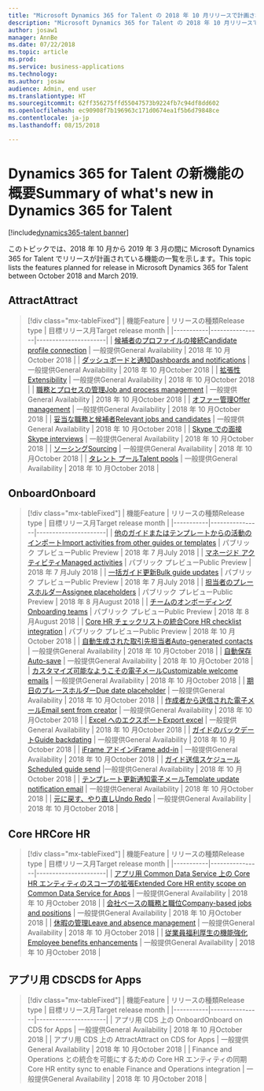 ```yaml
---
title: "Microsoft Dynamics 365 for Talent の 2018 年 10 月リリースで計画されている機能の概要"
description: "Microsoft Dynamics 365 for Talent の 2018 年 10 月リリースで計画されている機能の概要"
author: josaw1
manager: AnnBe
ms.date: 07/22/2018
ms.topic: article
ms.prod: 
ms.service: business-applications
ms.technology: 
ms.author: josaw
audience: Admin, end user
ms.translationtype: HT
ms.sourcegitcommit: 62ff356275ffd55047573b9224fb7c94df8dd602
ms.openlocfilehash: ec90908f7b196963c171d0674ea1f5b6d79848ce
ms.contentlocale: ja-jp
ms.lasthandoff: 08/15/2018

---
```

# <a name="summary-of-whats-new-in-dynamics-365-for-talent"></a><span data-ttu-id="64875-103">Dynamics 365 for Talent の新機能の概要</span><span class="sxs-lookup"><span data-stu-id="64875-103">Summary of what's new in Dynamics 365 for Talent</span></span>

[!include[dynamics365-talent banner](../includes/dynamics365-talent.md)]

<span data-ttu-id="64875-104">このトピックでは、2018 年 10 月から 2019 年 3 月の間に Microsoft Dynamics 365 for Talent でリリースが計画されている機能の一覧を示します。</span><span class="sxs-lookup"><span data-stu-id="64875-104">This topic lists the features planned for release in Microsoft Dynamics 365 for Talent between October 2018 and March 2019.</span></span> 




## <a name="attract"></a><span data-ttu-id="64875-105">Attract</span><span class="sxs-lookup"><span data-stu-id="64875-105">Attract</span></span>

> [!div class="mx-tableFixed"]
> | <span data-ttu-id="64875-106">機能</span><span class="sxs-lookup"><span data-stu-id="64875-106">Feature</span></span>   | <span data-ttu-id="64875-107">リリースの種類</span><span class="sxs-lookup"><span data-stu-id="64875-107">Release type</span></span>    | <span data-ttu-id="64875-108">目標リリース月</span><span class="sxs-lookup"><span data-stu-id="64875-108">Target release month</span></span> |
> |-----------|----------------|----------------------|
> | [<span data-ttu-id="64875-109">候補者のプロファイルの接続</span><span class="sxs-lookup"><span data-stu-id="64875-109">Candidate profile connection</span></span>](attract/candidate-profile.md)       |    <span data-ttu-id="64875-110">一般提供</span><span class="sxs-lookup"><span data-stu-id="64875-110">General Availability</span></span> | <span data-ttu-id="64875-111">2018 年 10 月</span><span class="sxs-lookup"><span data-stu-id="64875-111">October 2018</span></span>                   |
> | [<span data-ttu-id="64875-112">ダッシュボードと通知</span><span class="sxs-lookup"><span data-stu-id="64875-112">Dashboards and notifications</span></span>](attract/dashboards-notifications.md)       |  <span data-ttu-id="64875-113">一般提供</span><span class="sxs-lookup"><span data-stu-id="64875-113">General Availability</span></span> | <span data-ttu-id="64875-114">2018 年 10 月</span><span class="sxs-lookup"><span data-stu-id="64875-114">October 2018</span></span>                  |
> | [<span data-ttu-id="64875-115">拡張性</span><span class="sxs-lookup"><span data-stu-id="64875-115">Extensibility</span></span>](attract/extensibility.md)       |     <span data-ttu-id="64875-116">一般提供</span><span class="sxs-lookup"><span data-stu-id="64875-116">General Availability</span></span>            | <span data-ttu-id="64875-117">2018 年 10 月</span><span class="sxs-lookup"><span data-stu-id="64875-117">October 2018</span></span>                   |
> | [<span data-ttu-id="64875-118">職務とプロセスの管理</span><span class="sxs-lookup"><span data-stu-id="64875-118">Job and process management</span></span>](attract/job-management.md)       |  <span data-ttu-id="64875-119">一般提供</span><span class="sxs-lookup"><span data-stu-id="64875-119">General Availability</span></span>  | <span data-ttu-id="64875-120">2018 年 10 月</span><span class="sxs-lookup"><span data-stu-id="64875-120">October 2018</span></span>                   |
> | [<span data-ttu-id="64875-121">オファー管理</span><span class="sxs-lookup"><span data-stu-id="64875-121">Offer management</span></span>](attract/offer-management.md)       | <span data-ttu-id="64875-122">一般提供</span><span class="sxs-lookup"><span data-stu-id="64875-122">General Availability</span></span>  | <span data-ttu-id="64875-123">2018 年 10 月</span><span class="sxs-lookup"><span data-stu-id="64875-123">October 2018</span></span>                   |
> | [<span data-ttu-id="64875-124">妥当な職務と候補者</span><span class="sxs-lookup"><span data-stu-id="64875-124">Relevant jobs and candidates</span></span>](attract/relevant-jobs-candidates.md)       |     <span data-ttu-id="64875-125">一般提供</span><span class="sxs-lookup"><span data-stu-id="64875-125">General Availability</span></span>  | <span data-ttu-id="64875-126">2018 年 10 月</span><span class="sxs-lookup"><span data-stu-id="64875-126">October 2018</span></span>       |
> | [<span data-ttu-id="64875-127">Skype での面接</span><span class="sxs-lookup"><span data-stu-id="64875-127">Skype interviews</span></span>](attract/skype-interviews.md)          |  <span data-ttu-id="64875-128">一般提供</span><span class="sxs-lookup"><span data-stu-id="64875-128">General Availability</span></span>   | <span data-ttu-id="64875-129">2018 年 10 月</span><span class="sxs-lookup"><span data-stu-id="64875-129">October 2018</span></span>                   |
> | [<span data-ttu-id="64875-130">ソーシング</span><span class="sxs-lookup"><span data-stu-id="64875-130">Sourcing</span></span>](attract/sourcing.md)       |  <span data-ttu-id="64875-131">一般提供</span><span class="sxs-lookup"><span data-stu-id="64875-131">General Availability</span></span>  | <span data-ttu-id="64875-132">2018 年 10 月</span><span class="sxs-lookup"><span data-stu-id="64875-132">October 2018</span></span>                  |
> | [<span data-ttu-id="64875-133">タレント プール</span><span class="sxs-lookup"><span data-stu-id="64875-133">Talent pools</span></span>](attract/talent-pools.md)       |   <span data-ttu-id="64875-134">一般提供</span><span class="sxs-lookup"><span data-stu-id="64875-134">General Availability</span></span> | <span data-ttu-id="64875-135">2018 年 10 月</span><span class="sxs-lookup"><span data-stu-id="64875-135">October 2018</span></span>                   |


## <a name="onboard"></a><span data-ttu-id="64875-136">Onboard</span><span class="sxs-lookup"><span data-stu-id="64875-136">Onboard</span></span>

> [!div class="mx-tableFixed"]
> | <span data-ttu-id="64875-137">機能</span><span class="sxs-lookup"><span data-stu-id="64875-137">Feature</span></span>   | <span data-ttu-id="64875-138">リリースの種類</span><span class="sxs-lookup"><span data-stu-id="64875-138">Release type</span></span> | <span data-ttu-id="64875-139">目標リリース月</span><span class="sxs-lookup"><span data-stu-id="64875-139">Target release month</span></span> |
> |-----------|----------------|----------------------|
> | [<span data-ttu-id="64875-140">他のガイドまたはテンプレートからの活動のインポート</span><span class="sxs-lookup"><span data-stu-id="64875-140">Import activities from other guides or templates</span></span>](onboard/import.md)  | <span data-ttu-id="64875-141">パブリック プレビュー</span><span class="sxs-lookup"><span data-stu-id="64875-141">Public Preview</span></span>         |    <span data-ttu-id="64875-142">2018 年 7 月</span><span class="sxs-lookup"><span data-stu-id="64875-142">July 2018</span></span>         |
> | [<span data-ttu-id="64875-143">マネージド アクティビティ</span><span class="sxs-lookup"><span data-stu-id="64875-143">Managed activities</span></span>](onboard/managed-activities.md) | <span data-ttu-id="64875-144">パブリック プレビュー</span><span class="sxs-lookup"><span data-stu-id="64875-144">Public Preview</span></span>   |   <span data-ttu-id="64875-145">2018 年 7 月</span><span class="sxs-lookup"><span data-stu-id="64875-145">July 2018</span></span>          |
> | [<span data-ttu-id="64875-146">一括ガイド更新</span><span class="sxs-lookup"><span data-stu-id="64875-146">Bulk guide updates</span></span>](onboard/bulk-guide-updates.md) | <span data-ttu-id="64875-147">パブリック プレビュー</span><span class="sxs-lookup"><span data-stu-id="64875-147">Public Preview</span></span>    |      <span data-ttu-id="64875-148">2018 年 7 月</span><span class="sxs-lookup"><span data-stu-id="64875-148">July 2018</span></span>       |
> | [<span data-ttu-id="64875-149">担当者のプレースホルダー</span><span class="sxs-lookup"><span data-stu-id="64875-149">Assignee placeholders</span></span>](onboard/assignee-placeholders.md) | <span data-ttu-id="64875-150">パブリック プレビュー</span><span class="sxs-lookup"><span data-stu-id="64875-150">Public Preview</span></span> |     <span data-ttu-id="64875-151">2018 年 8 月</span><span class="sxs-lookup"><span data-stu-id="64875-151">August 2018</span></span>        |
> | [<span data-ttu-id="64875-152">チームのオンボーディング</span><span class="sxs-lookup"><span data-stu-id="64875-152">Onboarding teams</span></span>](onboard/onboard-teams.md) |  <span data-ttu-id="64875-153">パブリック プレビュー</span><span class="sxs-lookup"><span data-stu-id="64875-153">Public Preview</span></span>    |       <span data-ttu-id="64875-154">2018 年 8 月</span><span class="sxs-lookup"><span data-stu-id="64875-154">August 2018</span></span>      |
> | [<span data-ttu-id="64875-155">Core HR チェックリストの統合</span><span class="sxs-lookup"><span data-stu-id="64875-155">Core HR checklist integration</span></span>](onboard/corehr-checklist-integration.md) |  <span data-ttu-id="64875-156">パブリック プレビュー</span><span class="sxs-lookup"><span data-stu-id="64875-156">Public Preview</span></span>   |  <span data-ttu-id="64875-157">2018 年 10 月</span><span class="sxs-lookup"><span data-stu-id="64875-157">October 2018</span></span>           |
> | [<span data-ttu-id="64875-158">自動生成された取引先担当者</span><span class="sxs-lookup"><span data-stu-id="64875-158">Auto-generated contacts</span></span>](onboard/auto-generated-contacts.md) |    <span data-ttu-id="64875-159">一般提供</span><span class="sxs-lookup"><span data-stu-id="64875-159">General Availability</span></span>        | <span data-ttu-id="64875-160">2018 年 10 月</span><span class="sxs-lookup"><span data-stu-id="64875-160">October 2018</span></span>            |
> | [<span data-ttu-id="64875-161">自動保存</span><span class="sxs-lookup"><span data-stu-id="64875-161">Auto-save</span></span>](onboard/auto-save.md) | <span data-ttu-id="64875-162">一般提供</span><span class="sxs-lookup"><span data-stu-id="64875-162">General Availability</span></span>    |  <span data-ttu-id="64875-163">2018 年 10 月</span><span class="sxs-lookup"><span data-stu-id="64875-163">October 2018</span></span>        |
> | [<span data-ttu-id="64875-164">カスタマイズ可能なようこその電子メール</span><span class="sxs-lookup"><span data-stu-id="64875-164">Customizable welcome emails</span></span>](onboard/customizable-welcome-emails.md) | <span data-ttu-id="64875-165">一般提供</span><span class="sxs-lookup"><span data-stu-id="64875-165">General Availability</span></span>   |  <span data-ttu-id="64875-166">2018 年 10 月</span><span class="sxs-lookup"><span data-stu-id="64875-166">October 2018</span></span>  |
> | [<span data-ttu-id="64875-167">期日のプレースホルダー</span><span class="sxs-lookup"><span data-stu-id="64875-167">Due date placeholder</span></span>](onboard/due-date-placeholders.md) | <span data-ttu-id="64875-168">一般提供</span><span class="sxs-lookup"><span data-stu-id="64875-168">General Availability</span></span>     |  <span data-ttu-id="64875-169">2018 年 10 月</span><span class="sxs-lookup"><span data-stu-id="64875-169">October 2018</span></span>  |
> | [<span data-ttu-id="64875-170">作成者から送信された電子メール</span><span class="sxs-lookup"><span data-stu-id="64875-170">Email sent from creator</span></span>](onboard/email-sent-from-creator.md) | <span data-ttu-id="64875-171">一般提供</span><span class="sxs-lookup"><span data-stu-id="64875-171">General Availability</span></span>   |  <span data-ttu-id="64875-172">2018 年 10 月</span><span class="sxs-lookup"><span data-stu-id="64875-172">October 2018</span></span>  |
> | [<span data-ttu-id="64875-173">Excel へのエクスポート</span><span class="sxs-lookup"><span data-stu-id="64875-173">Export excel</span></span>](onboard/export-excel.md) | <span data-ttu-id="64875-174">一般提供</span><span class="sxs-lookup"><span data-stu-id="64875-174">General Availability</span></span>    |  <span data-ttu-id="64875-175">2018 年 10 月</span><span class="sxs-lookup"><span data-stu-id="64875-175">October 2018</span></span> |
> | [<span data-ttu-id="64875-176">ガイドのバックデート</span><span class="sxs-lookup"><span data-stu-id="64875-176">Guide backdating</span></span>](onboard/guide-backdating.md) | <span data-ttu-id="64875-177">一般提供</span><span class="sxs-lookup"><span data-stu-id="64875-177">General Availability</span></span>    |  <span data-ttu-id="64875-178">2018 年 10 月</span><span class="sxs-lookup"><span data-stu-id="64875-178">October 2018</span></span>  |
> | [<span data-ttu-id="64875-179">iFrame アドイン</span><span class="sxs-lookup"><span data-stu-id="64875-179">iFrame add-in</span></span>](onboard/iframe-add-in.md) | <span data-ttu-id="64875-180">一般提供</span><span class="sxs-lookup"><span data-stu-id="64875-180">General Availability</span></span>    |  <span data-ttu-id="64875-181">2018 年 10 月</span><span class="sxs-lookup"><span data-stu-id="64875-181">October 2018</span></span>  |
> | [<span data-ttu-id="64875-182">ガイド送信スケジュール</span><span class="sxs-lookup"><span data-stu-id="64875-182">Scheduled guide send</span></span>](onboard/scheduled-guide-send.md) |<span data-ttu-id="64875-183">一般提供</span><span class="sxs-lookup"><span data-stu-id="64875-183">General Availability</span></span>   |  <span data-ttu-id="64875-184">2018 年 10 月</span><span class="sxs-lookup"><span data-stu-id="64875-184">October 2018</span></span>  |
> | [<span data-ttu-id="64875-185">テンプレート更新通知電子メール</span><span class="sxs-lookup"><span data-stu-id="64875-185">Template update notification email</span></span>](onboard/template-update-notification-email.md) | <span data-ttu-id="64875-186">一般提供</span><span class="sxs-lookup"><span data-stu-id="64875-186">General Availability</span></span>   |  <span data-ttu-id="64875-187">2018 年 10 月</span><span class="sxs-lookup"><span data-stu-id="64875-187">October 2018</span></span>  |
> | [<span data-ttu-id="64875-188">元に戻す、やり直し</span><span class="sxs-lookup"><span data-stu-id="64875-188">Undo Redo</span></span>](onboard/undo-redo.md) | <span data-ttu-id="64875-189">一般提供</span><span class="sxs-lookup"><span data-stu-id="64875-189">General Availability</span></span>    |  <span data-ttu-id="64875-190">2018 年 10 月</span><span class="sxs-lookup"><span data-stu-id="64875-190">October 2018</span></span>  |



## <a name="core-hr"></a><span data-ttu-id="64875-191">Core HR</span><span class="sxs-lookup"><span data-stu-id="64875-191">Core HR</span></span>

> [!div class="mx-tableFixed"]
> | <span data-ttu-id="64875-192">機能</span><span class="sxs-lookup"><span data-stu-id="64875-192">Feature</span></span>   | <span data-ttu-id="64875-193">リリースの種類</span><span class="sxs-lookup"><span data-stu-id="64875-193">Release type</span></span>   | <span data-ttu-id="64875-194">目標リリース月</span><span class="sxs-lookup"><span data-stu-id="64875-194">Target release month</span></span> |
> |-----------|----------------|----------------------|
> | [<span data-ttu-id="64875-195">アプリ用 Common Data Service 上の Core HR エンティティのスコープの拡張</span><span class="sxs-lookup"><span data-stu-id="64875-195">Extended Core HR entity scope on Common Data Service for Apps</span></span>](core-hr-entity-cds-apps.md) |    <span data-ttu-id="64875-196">一般提供</span><span class="sxs-lookup"><span data-stu-id="64875-196">General Availability</span></span>  | <span data-ttu-id="64875-197">2018 年 10 月</span><span class="sxs-lookup"><span data-stu-id="64875-197">October 2018</span></span>  |
> | [<span data-ttu-id="64875-198">会社ベースの職務と職位</span><span class="sxs-lookup"><span data-stu-id="64875-198">Company-based jobs and positions</span></span>](company-jobs-positions.md) | <span data-ttu-id="64875-199">一般提供</span><span class="sxs-lookup"><span data-stu-id="64875-199">General Availability</span></span>   | <span data-ttu-id="64875-200">2018 年 10 月</span><span class="sxs-lookup"><span data-stu-id="64875-200">October 2018</span></span>  |
> | [<span data-ttu-id="64875-201">休暇の管理</span><span class="sxs-lookup"><span data-stu-id="64875-201">Leave and absence management</span></span>](core-hr-leave-absence.md)      | <span data-ttu-id="64875-202">一般提供</span><span class="sxs-lookup"><span data-stu-id="64875-202">General Availability</span></span>    | <span data-ttu-id="64875-203">2018 年 10 月</span><span class="sxs-lookup"><span data-stu-id="64875-203">October 2018</span></span>  |
> | [<span data-ttu-id="64875-204">従業員福利厚生の機能強化</span><span class="sxs-lookup"><span data-stu-id="64875-204">Employee benefits enhancements</span></span>](benefits-enhancements.md) |   <span data-ttu-id="64875-205">一般提供</span><span class="sxs-lookup"><span data-stu-id="64875-205">General Availability</span></span>  | <span data-ttu-id="64875-206">2018 年 10 月</span><span class="sxs-lookup"><span data-stu-id="64875-206">October 2018</span></span>  |


## <a name="cds-for-apps"></a><span data-ttu-id="64875-207">アプリ用 CDS</span><span class="sxs-lookup"><span data-stu-id="64875-207">CDS for Apps</span></span>

> [!div class="mx-tableFixed"]
> | <span data-ttu-id="64875-208">機能</span><span class="sxs-lookup"><span data-stu-id="64875-208">Feature</span></span>   | <span data-ttu-id="64875-209">リリースの種類</span><span class="sxs-lookup"><span data-stu-id="64875-209">Release type</span></span>    | <span data-ttu-id="64875-210">目標リリース月</span><span class="sxs-lookup"><span data-stu-id="64875-210">Target release month</span></span> |
> |-----------|----------------|----------------------|
> | <span data-ttu-id="64875-211">アプリ用 CDS 上の Onboard</span><span class="sxs-lookup"><span data-stu-id="64875-211">Onboard on CDS for Apps</span></span> |  <span data-ttu-id="64875-212">一般提供</span><span class="sxs-lookup"><span data-stu-id="64875-212">General Availability</span></span>  | <span data-ttu-id="64875-213">2018 年 10 月</span><span class="sxs-lookup"><span data-stu-id="64875-213">October 2018</span></span>  |
> | <span data-ttu-id="64875-214">アプリ用 CDS 上の Attract</span><span class="sxs-lookup"><span data-stu-id="64875-214">Attract on CDS for Apps</span></span> |  <span data-ttu-id="64875-215">一般提供</span><span class="sxs-lookup"><span data-stu-id="64875-215">General Availability</span></span>  | <span data-ttu-id="64875-216">2018 年 10 月</span><span class="sxs-lookup"><span data-stu-id="64875-216">October 2018</span></span>  |
> | <span data-ttu-id="64875-217">Finance and Operations との統合を可能にするための Core HR エンティティの同期</span><span class="sxs-lookup"><span data-stu-id="64875-217">Core HR entity sync to enable Finance and Operations integration</span></span> | <span data-ttu-id="64875-218">一般提供</span><span class="sxs-lookup"><span data-stu-id="64875-218">General Availability</span></span> | <span data-ttu-id="64875-219">2018 年 10 月</span><span class="sxs-lookup"><span data-stu-id="64875-219">October 2018</span></span>  |

